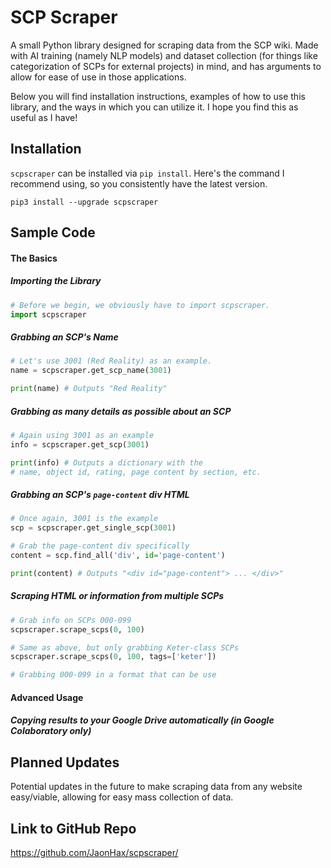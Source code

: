 
# SCP Scraper
A small Python library designed for scraping data from the SCP wiki. Made with AI training (namely NLP models) and dataset collection (for things like categorization of SCPs for external projects) in mind, and has arguments to allow for ease of use in those applications.

Below you will find installation instructions, examples of how to use this library, and the ways in which you can utilize it. I hope you find this as useful as I have!

## Installation
`scpscraper` can be installed via `pip install`. Here's the command I recommend using, so you consistently have the latest version.
```
pip3 install --upgrade scpscraper
```

## Sample Code
#### The Basics
##### Importing the Library
```py
# Before we begin, we obviously have to import scpscraper.
import scpscraper
```

##### Grabbing an SCP's Name
```py
# Let's use 3001 (Red Reality) as an example.
name = scpscraper.get_scp_name(3001)

print(name) # Outputs "Red Reality"
```

##### Grabbing as many details as possible about an SCP
```py
# Again using 3001 as an example
info = scpscraper.get_scp(3001)

print(info) # Outputs a dictionary with the
# name, object id, rating, page content by section, etc.
```

##### Grabbing an SCP's `page-content` div HTML
```py
# Once again, 3001 is the example
scp = scpscraper.get_single_scp(3001)

# Grab the page-content div specifically
content = scp.find_all('div', id='page-content')

print(content) # Outputs "<div id="page-content"> ... </div>"
```

##### Scraping HTML or information from *multiple* SCPs
```py
# Grab info on SCPs 000-099
scpscraper.scrape_scps(0, 100)

# Same as above, but only grabbing Keter-class SCPs
scpscraper.scrape_scps(0, 100, tags=['keter'])

# Grabbing 000-099 in a format that can be use
```

#### Advanced Usage
##### Copying results to your Google Drive automatically (in Google Colaboratory only)

## Planned Updates
Potential updates in the future to make scraping data from any website easy/viable, allowing for easy mass collection of data.

## Link to GitHub Repo
https://github.com/JaonHax/scpscraper/
<!--stackedit_data:
eyJoaXN0b3J5IjpbLTEwNDc1NDQwNTAsODY3NDgzODM5XX0=
-->